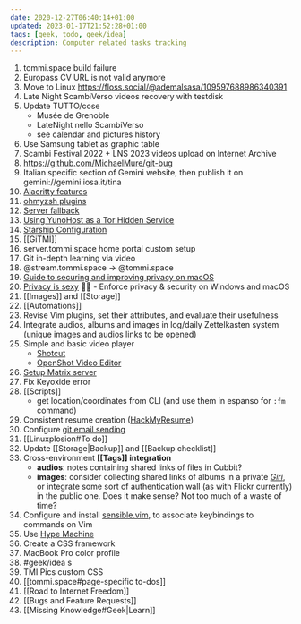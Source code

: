 ```yaml
---
date: 2020-12-27T06:40:14+01:00
updated: 2023-01-17T21:52:28+01:00
tags: [geek, todo, geek/idea]
description: Computer related tasks tracking
---
```

1. tommi.space build failure
1. Europass CV URL is not valid anymore
1. Move to Linux https://floss.social/@ademalsasa/109597688986340391
1. Late Night ScambiVerso videos recovery with testdisk
1. Update TUTTO/cose
	- Musée de Grenoble
	- LateNight nello ScambiVerso
	- see calendar and pictures history
1. Use Samsung tablet as graphic table
1. Scambi Festival 2022 + LNS 2023 videos upload on Internet Archive
2. https://github.com/MichaelMure/git-bug
2. Italian specific section of Gemini website, then publish it on gemini://gemini.iosa.it/tina
3. [Alacritty features](https://github.com/alacritty/alacritty/blob/master/docs/features.md)
4. [ohmyzsh plugins](https://github.com/ohmyzsh/ohmyzsh/wiki/Plugins)
5. [Server fallback](https://yunohost.org/en/app_fallback)
6. [Using YunoHost as a Tor Hidden Service](https://yunohost.org/en/torhiddenservice)
7. [Starship Configuration](https://starship.rs/config)
8. [[GiTMI]]
9. server.tommi.space home portal custom setup
10. Git in-depth learning via video
11. @stream.tommi.space -> @tommi.space
12. [Guide to securing and improving privacy on macOS](https://github.com/drduh/macOS-Security-and-Privacy-Guide)
13. [Privacy is sexy](https://privacy.sexy) 🍑🍆 - Enforce privacy & security on Windows and macOS
14. [[Images]] and [[Storage]]
15. [[Automations]]
16. Revise Vim plugins, set their attributes, and evaluate their usefulness
17. Integrate audios, albums and images in log/daily Zettelkasten system (unique images and audios links to be opened)
18. Simple and basic video player
	- [Shotcut](https://www.shotcut.org)
	- [OpenShot Video Editor](https://www.openshot.org)
19. [Setup Matrix server](https://github.com/matrix-org/synapse#id5 'Install Synapse')
20. Fix Keyoxide error
21. [[Scripts]]
	- get location/coordinates from CLI (and use them in espanso for `:fm` command)
22. Consistent resume creation ([HackMyResume](https://github.com/hacksalot/HackMyResume 'HackMyResume on GitHub'))
23. Configure [git email sending](https://git-send-email.io 'git-send-email.io')
24. [[Linuxplosion#To do]]
25. Update [[Storage|Backup]] and [[Backup checklist]]
26. Cross-environment **[[Tags]] integration**
	- **audios**: notes containing shared links of files in Cubbit?
	- **images**: consider collecting shared links of albums in a private *[Giri](/giri 'Giri')*, or integrate some sort of authentication wall (as with Flickr currently) in the public one. Does it make sense? Not too much of a waste of time?
27. Configure and install [sensible.vim](https://github.com/tpope/vim-sensible 'sensible.vim on GitHub'), to associate keybindings to commands on Vim
28. Use [Hype Machine](https://hypem.com 'Hype Machine')
29. Create a CSS framework
30. MacBook Pro color profile
31. #geek/idea s
32. TMI Pics custom CSS
33. [[tommi.space#page-specific to-dos]]
34. [[Road to Internet Freedom]]
35. [[Bugs and Feature Requests]]
36. [[Missing Knowledge#Geek|Learn]]

[Yunohost]: <https://yunohost.org/> 'Yunohost'
